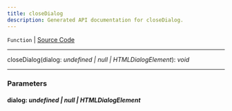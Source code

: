 ```yaml
---
title: closeDialog
description: Generated API documentation for closeDialog.
---
```


`Function` | [Source Code](https://github.com/mrCamelCode/jtjs/blob/ddfaeb1a2c9bf793372bb41076f65f452b124091/libs/react/lib/components/dialogs/dialog.util.ts#L1)

---

closeDialog(dialog: _undefined | null | HTMLDialogElement_): _void_

---

### Parameters

#### dialog: _undefined | null | HTMLDialogElement_